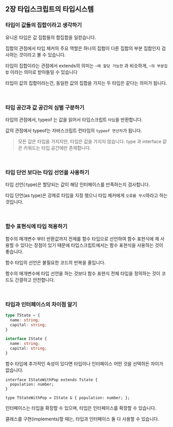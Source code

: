## 2장 타입스크립트의 타입시스템

### 타입이 값들의 집합이라고 생각하기

유니온 타입은 값 집합들의 합집합을 일컫습니다.

집합의 관점에서 타입 체커의 주요 역할은 하나의 집합이 다른 집합의 부분 집합인지 검사하는 것이라고 볼 수 있습니다.

타입이 집합이라는 관점에서 extends의 의미는 `~에 할당 가능한` 과 비슷하게, `~의 부분집합` 이라는 의미로 받아들일 수 있습니다

타입이 값의 집합이라는건, 동일한 값의 집합을 가지는 두 타입은 같다는 의미가 됩니다.

<br>

### 타입 공간과 값 공간의 심벌 구분하기

타입의 관점에서, typeof 는 값을 읽어서 타입스크립트 `타입`을 반환합니다.

값의 관점에서 typeof는 자바스크립트 런타임의 `typeof 연산자`가 됩니다.

> 모든 값은 타입을 가지지만, 타입은 값을 가지지 않습니다. type 과 interface 같은 키워드는 타입 공간에만 존재합니다.

<br>

### 타입 단언 보다는 타입 선언을 사용하기

타입 선언(:type)은 할당되는 값이 해당 인터페이스를 만족하는지 검사합니다.

타입 단언(as type)은 강제로 타입을 지정 했으니 타입 체커에게 `오류를 무시`하라고 하는 것입니다.

<br>


### 함수 표현식에 타입 적용하기

함수의 매개변수 부터 반환값까지 전체를 함수 타입으로 선언하여 함수 표현식에 재 사용할 수 있다는 장점이 있기 때문에 타입스크립트에서는 함수 표현식을 사용하는 것이 좋습니다.

함수 타입의 선언은 불필요한 코드의 반복을 줄입니다.

함수의 매개변수에 타입 선언을 하는 것보다 함수 표현식 전체 타입을 정의하는 것이 코드도 간결하고 안전합니다.

<br>

### 타입과 인터페이스의 차이점 알기

```typescript
type TState = {
  name: string;
  capital: string;
}

interface IState {
  name: string;
  capital: string;
}
```

함수 타입에 추가적인 속성이 있다면 타입이나 인터페이스 어떤 것을 선택하든 차이가 없습니다.

```tsx
interface IStateWithPop extends Tstate {
  population: number;
}

type TStateWithPop = IState & { population: number; };
```

인터페이스는 타입을 확장할 수 있으며, 타입은 인터페이스를 확장할 수 있습니다.

클래스를 구현(implements)할 때는, 타입과 인터페이스 둘 다 사용할 수 있습니다.

<br>

